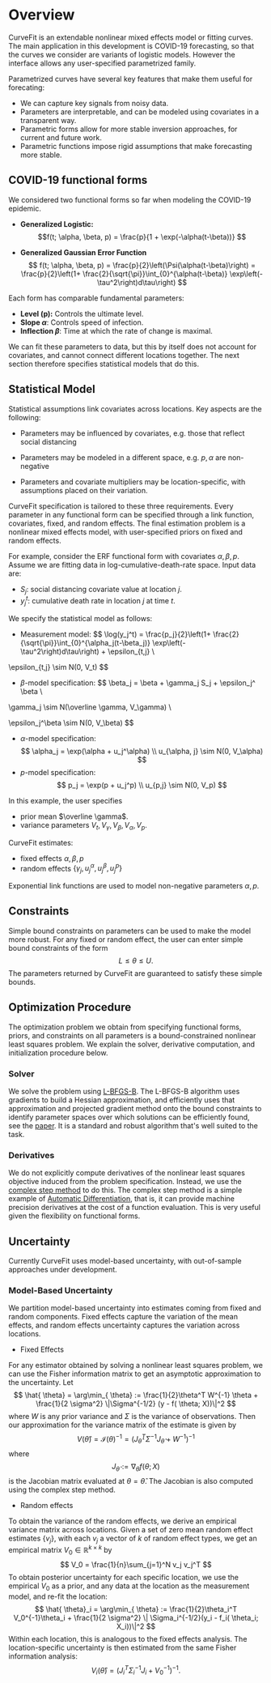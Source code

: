 # Overview

CurveFit is an extendable nonlinear mixed effects model or fitting curves.
The main application in this development is COVID-19 forecasting, so that
the curves we consider are variants of logistic models. However the interface
allows any user-specified parametrized family.

Parametrized curves have several key features that make them useful for forecating:  

- We can capture key signals from noisy data.
- Parameters are interpretable, and can be modeled using covariates in a transparent way.
- Parametric forms allow for more stable inversion approaches, for current and future work.
- Parametric functions impose rigid assumptions that make forecasting more stable.



## COVID-19 functional forms

We considered two functional forms so far when modeling the COVID-19 epidemic.

- **Generalized Logistic:** 
$$f(t; \alpha, \beta, p)  = \frac{p}{1 + \exp(-\alpha(t-\beta))}
$$


- **Generalized Gaussian Error Function** 
$$
 f(t; \alpha, \beta, p) = \frac{p}{2}\left(\Psi(\alpha(t-\beta)\right) = \frac{p}{2}\left(1+ \frac{2}{\sqrt{\pi}}\int_{0}^{\alpha(t-\beta)} \exp\left(-\tau^2\right)d\tau\right)
$$

Each form has comparable fundamental parameters:

- **Level \(p\):**  Controls the ultimate level.
- **Slope $\alpha$**:  Controls speed of infection.
- **Inflection $\beta$**: Time at which the  rate of change is maximal.   

We can fit these parameters to data, but this by itself does not account for covariates, and cannot
connect different locations together. The next section therefore specifies statistical models that do this.

## Statistical Model

Statistical assumptions link covariates across locations. Key aspects are the following:  

- Parameters may be influenced by covariates, e.g. those that reflect social distancing

- Parameters may be modeled in a different space, e.g. $p, \alpha$ are non-negative

- Parameters and covariate multipliers may be location-specific, with assumptions
placed on their variation.

CurveFit specification is tailored to these three requirements. Every parameter in any functional form
can be specified through a link function, covariates, fixed, and random effects. The final estimation
problem is a nonlinear mixed effects model, with user-specified priors on fixed and random effects.

For example, consider the ERF functional form with covariates $\alpha, \beta, p$.
Assume we are fitting data in log-cumulative-death-rate space. Input data are:

- $S_j$: social distancing covariate value at location $j$.
- $y_j^t$: cumulative death rate in location $j$ at time $t$.

We specify the statistical model as follows:

- Measurement model:
$$
\log(y_j^t) = \frac{p_j}{2}\left(1+ \frac{2}{\sqrt{\pi}}\int_{0}^{\alpha_j(t-\beta_j)} \exp\left(-\tau^2\right)d\tau\right) + \epsilon_{t,j} \\

\epsilon_{t,j}  \sim N(0, V_t)
$$

- $\beta$-model specification:
$$
\beta_j = \beta + \gamma_j S_j + \epsilon_j^ \beta \\ 

\gamma_j \sim N(\overline \gamma, V_\gamma) \\

\epsilon_j^\beta \sim N(0, V_\beta)
$$
- $\alpha$-model specification:
$$
\alpha_j = \exp(\alpha + u_j^\alpha) \\
u_{\alpha, j}  \sim N(0, V_\alpha)
$$
- $p$-model specification:
$$
p_j  = \exp(p + u_j^p) \\
u_{p,j}  \sim N(0, V_p)
$$

In this example, the user specifies

- prior mean $\overline \gamma$.
- variance parameters $V_t, V_\gamma, V_\beta, V_\alpha, V_p$.

CurveFit estimates:

- fixed effects $\alpha, \beta, p$
- random effects $\{\gamma_j, u_j^\alpha, u_j^\beta, u_j^p\}$

Exponential link functions are used to model non-negative parameters $\alpha, p$.

## Constraints

Simple bound constraints on parameters can be used to make the model more robust.
For any fixed or random effect, the user can enter simple bound constraints of the form
$$
L \leq \theta \leq U.
$$
The parameters returned by CurveFit are guaranteed to satisfy these simple bounds.

## Optimization Procedure

The optimization problem we obtain from specifying functional forms, priors, and constraints on all parameters
is a bound-constrained nonlinear least squares problem. We explain the solver, derivative computation, and initialization
procedure below.

### Solver

We solve the problem using [L-BFGS-B](https://docs.scipy.org/doc/scipy/reference/optimize.minimize-lbfgsb.html).
The L-BFGS-B algorithm uses gradients to build a Hessian approximation, and efficiently uses that approximation
and projected gradient method onto the bound constraints to identify parameter spaces over which solutions can be efficiently found,
see the [paper](http://www.ece.northwestern.edu/~nocedal/PSfiles/limited.ps.gz). It is a standard and robust algorithm that's well
suited to the task.

### Derivatives

We do not explicitly compute derivatives of the nonlinear least squares objective induced from the problem specification.
Instead, we use the [complex step method](https://dl.acm.org/doi/abs/10.1145/838250.838251?casa_token=TYWyEC47VgkAAAAA:Qo1BmjP8jlvs5SOBqH2jw1VPMX4IV6SnjKfltmCgJP8jRM1nUThentKVdr2R0c3rBSfWry-_dZY) to do this.
The complex step method is a simple example of [Automatic Differentiation](https://en.wikipedia.org/wiki/Automatic_differentiation),
that is, it can provide machine precision derivatives at the cost of a function evaluation.
This is very useful given the flexibility on functional forms.

## Uncertainty

Currently CurveFit uses model-based uncertainty, with out-of-sample approaches under development.

### Model-Based Uncertainty

We partition model-based uncertainty into estimates coming  from fixed and random components. Fixed effects capture the variation
of the mean effects, and random effects uncertainty captures the variation across locations.  

- Fixed Effects

For any estimator obtained by solving a nonlinear least squares problem, we can use the Fisher information matrix
to get an asymptotic approximation to the uncertainty. Let
$$
\hat{ \theta} = \arg\min_{ \theta} := \frac{1}{2}\theta^T W^{-1} \theta  + \frac{1}{2 \sigma^2} \|\Sigma^{-1/2} (y - f( \theta;  X))\|^2
$$
where $W$ is any prior variance and $\Sigma$ is the variance of  observations.
Then our approximation for the variance matrix of the estimate is given by
$$
V(\hat \theta) = \mathcal{I}(\theta)^{-1} = \left(J_{\hat \theta}^T \Sigma^{-1} J_{\hat \theta} + W^{-1} \right)^{-1}
$$
where
$$
J_{\hat{ \theta}} := \nabla_{ \theta} f( \theta;  X)  
$$
is the Jacobian matrix evaluated at $\theta = \hat \theta$. The Jacobian is also computed using the complex step method.

- Random effects

To obtain the variance of the random effects, we derive an  empirical variance matrix across locations.
Given a set of zero mean random effect estimates $\{v_j\}$, with each $v_j$ a vector
of $k$ of random effect types, we get an empirical matrix $V_0 \in \mathbb{R}^{k\times k}$ by
$$
V_0 = \frac{1}{n}\sum_{j=1}^N v_j v_j^T
$$
To obtain posterior uncertainty for each specific location, we use the empirical $V_0$ as a prior,
and any data at the location as the measurement model, and re-fit the  location:
$$
\hat{ \theta}_i = \arg\min_{ \theta} := \frac{1}{2}\theta_i^T V_0^{-1}\theta_i +  \frac{1}{2 \sigma^2} \| \Sigma_i^{-1/2}(y_i - f_i( \theta_i;  X_i))\|^2
$$
Within each location, this is analogous to the fixed effects analysis. The location-specific uncertainty is then estimated from
the same Fisher information analysis:
$$
V_i({\hat \theta}) =   ( J_i^T  \Sigma_i ^{-1}  J_i + V_0^{-1})^{-1}.
$$